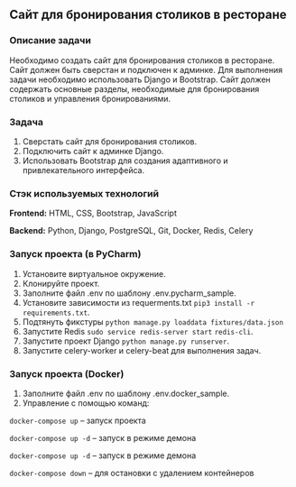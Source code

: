 ## Сайт для бронирования столиков в ресторане

### Описание задачи
Необходимо создать сайт для бронирования столиков в ресторане. Сайт должен быть сверстан и подключен к админке. Для выполнения задачи необходимо использовать Django и Bootstrap. Сайт должен содержать основные разделы, необходимые для бронирования столиков и управления бронированиями.

### Задача
1. Сверстать сайт для бронирования столиков.
2. Подключить сайт к админке Django.
3. Использовать Bootstrap для создания адаптивного и привлекательного интерфейса.

### Стэк используемых технологий
**Frontend:** HTML, CSS, Bootstrap, JavaScript

**Backend:** Python, Django, PostgreSQL, Git, Docker, Redis, Celery

### Запуск проекта (в PyCharm)
1. Установите виртуальное окружение.
2. Клонируйте проект.
3. Заполните файл .env по шаблону .env.pycharm_sample.
4. Установите зависимости из requerments.txt `pip3 install -r requirements.txt`.
5. Подтянуть фикстуры `python manage.py loaddata fixtures/data.json`
5. Запустите Redis
`sudo service redis-server start`
`redis-cli`.
6. Запустите проект Django `python manage.py runserver`.
9. Запустите celery-worker и celery-beat для выполнения задач.

### Запуск проекта (Docker)
1.  Заполните файл .env по шаблону .env.docker_sample.
2.  Управление с помощью команд:

`docker-compose up` – запуск проекта

`docker-compose up -d` – запуск в режиме демона

`docker-compose up -d` – запуск в режиме демона

`docker-compose down` – для остановки с удалением контейнеров
  